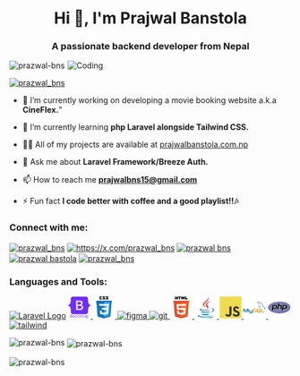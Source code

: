 <h1 align="center">Hi 👋, I'm Prajwal Banstola</h1>
<h3 align="center">A passionate backend developer from Nepal</h3>
<img align="right" alt="Coding" width="400" src="https://64.media.tumblr.com/2d0af9c90d1b1107313cc20bda01548a/tumblr_outwxnanpp1u79o2lo1_640.gifv" />

<p align="left"> <img src="https://komarev.com/ghpvc/?username=prazwal-bns&label=Profile%20views&color=0e75b6&style=flat" alt="prazwal-bns" /> </p>

<p align="left"> <a href="https://twitter.com/prazwal_bns" target="blank"><img src="https://img.shields.io/twitter/follow/prazwal_bns?logo=twitter&style=for-the-badge" alt="prazwal_bns" /></a> </p>

- 🔭 I’m currently working on developing a movie booking website a.k.a **CineFlex.**"</b>



- 🌱 I’m currently learning **php Laravel alongside Tailwind CSS.**

- 👨‍💻 All of my projects are available at <a href="https://prajwalbanstola.com.np/?i=1">prajwalbanstola.com.np</a>

- 💬 Ask me about **Laravel Framework/Breeze Auth.**

- 📫 How to reach me **prajwalbns15@gmail.com**

- ⚡ Fun fact **I code better with coffee and a good playlist!!🎶**

<h3 align="left">Connect with me:</h3>
<p align="left">
<a href="https://twitter.com/prazwal_bns" target="blank"><img align="center" src="https://raw.githubusercontent.com/rahuldkjain/github-profile-readme-generator/master/src/images/icons/Social/twitter.svg" alt="prazwal_bns" height="30" width="40" /></a>
<a href="https://linkedin.com/in/https://x.com/prazwal_bns" target="blank"><img align="center" src="https://raw.githubusercontent.com/rahuldkjain/github-profile-readme-generator/master/src/images/icons/Social/linked-in-alt.svg" alt="https://x.com/prazwal_bns" height="30" width="40" /></a>
<a href="https://stackoverflow.com/users/prazwal bns" target="blank"><img align="center" src="https://raw.githubusercontent.com/rahuldkjain/github-profile-readme-generator/master/src/images/icons/Social/stack-overflow.svg" alt="prazwal bns" height="30" width="40" /></a>
<a href="https://fb.com/prazwal bastola" target="blank"><img align="center" src="https://raw.githubusercontent.com/rahuldkjain/github-profile-readme-generator/master/src/images/icons/Social/facebook.svg" alt="prazwal bastola" height="30" width="40" /></a>
<a href="https://instagram.com/prazwal_bns" target="blank"><img align="center" src="https://raw.githubusercontent.com/rahuldkjain/github-profile-readme-generator/master/src/images/icons/Social/instagram.svg" alt="prazwal_bns" height="30" width="40" /></a>
</p>

<h3 align="left">Languages and Tools:</h3>
<p align="left">
<a href="https://laravel.com/" target="_blank" rel="noreferrer"><img src="https://cdn.worldvectorlogo.com/logos/laravel-2.svg" alt="Laravel Logo" width="40" height="40"/></a>  <a href="https://getbootstrap.com" target="_blank" rel="noreferrer"> <img src="https://raw.githubusercontent.com/devicons/devicon/master/icons/bootstrap/bootstrap-plain-wordmark.svg" alt="bootstrap" width="40" height="40"/> </a> <a href="https://www.w3schools.com/css/" target="_blank" rel="noreferrer"> <img src="https://raw.githubusercontent.com/devicons/devicon/master/icons/css3/css3-original-wordmark.svg" alt="css3" width="40" height="40"/> </a> <a href="https://www.figma.com/" target="_blank" rel="noreferrer"> <img src="https://www.vectorlogo.zone/logos/figma/figma-icon.svg" alt="figma" width="40" height="40"/> </a> <a href="https://git-scm.com/" target="_blank" rel="noreferrer"> <img src="https://www.vectorlogo.zone/logos/git-scm/git-scm-icon.svg" alt="git" width="40" height="40"/> </a> <a href="https://www.w3.org/html/" target="_blank" rel="noreferrer"> <img src="https://raw.githubusercontent.com/devicons/devicon/master/icons/html5/html5-original-wordmark.svg" alt="html5" width="40" height="40"/> </a> <a href="https://www.java.com" target="_blank" rel="noreferrer"> <img src="https://raw.githubusercontent.com/devicons/devicon/master/icons/java/java-original.svg" alt="java" width="40" height="40"/> </a> <a href="https://developer.mozilla.org/en-US/docs/Web/JavaScript" target="_blank" rel="noreferrer"> <img src="https://raw.githubusercontent.com/devicons/devicon/master/icons/javascript/javascript-original.svg" alt="javascript" width="40" height="40"/> </a> <a href="https://www.mysql.com/" target="_blank" rel="noreferrer"> <img src="https://raw.githubusercontent.com/devicons/devicon/master/icons/mysql/mysql-original-wordmark.svg" alt="mysql" width="40" height="40"/> </a> <a href="https://www.php.net" target="_blank" rel="noreferrer"> <img src="https://raw.githubusercontent.com/devicons/devicon/master/icons/php/php-original.svg" alt="php" width="40" height="40"/> </a> <a href="https://tailwindcss.com/" target="_blank" rel="noreferrer"> <img src="https://www.vectorlogo.zone/logos/tailwindcss/tailwindcss-icon.svg" alt="tailwind" width="40" height="40"/> </a> </p>



<p><img align="left" src="https://github-readme-stats.vercel.app/api/top-langs?username=prazwal-bns&show_icons=true&locale=en&layout=compact" alt="prazwal-bns" /></p>

<p>&nbsp;<img align="center" src="https://github-readme-stats.vercel.app/api?username=prazwal-bns&show_icons=true&locale=en" alt="prazwal-bns" /></p>

<p><img align="center" src="https://github-readme-streak-stats.herokuapp.com/?user=prazwal-bns&" alt="prazwal-bns" /></p>
